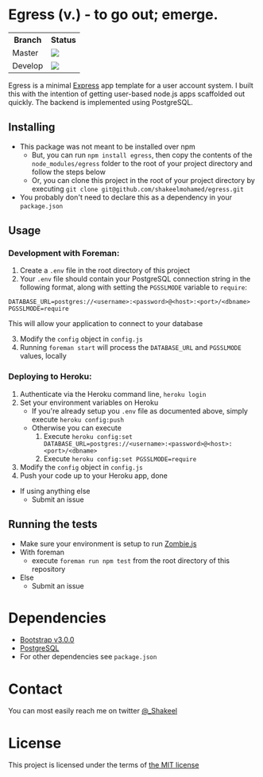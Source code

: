 Egress (v.) - to go out; emerge.
====

<table>
    <tr>
        <th>Branch</th>
        <th>Status</th>
    </tr>
    <tr>
        <td>Master</td>
        <td>
            <img src="https://travis-ci.org/shakeelmohamed/egress.png?branch=master" />
        </td>
    </tr>
    <tr>
        <td>Develop</td>
        <td>
            <img src="https://travis-ci.org/shakeelmohamed/egress.png?branch=develop" />
        </td>
    </tr>
</table>

Egress is a minimal [Express](http://expressjs.com/) app template for a user account system.
I built this with the intention of getting user-based node.js apps scaffolded out quickly.
The backend is implemented using PostgreSQL.

## Installing

* This package was not meant to be installed over npm
    * But, you can run `npm install egress`, then copy the contents of the `node_modules/egress` folder to the root of your project directory and follow the steps below
    * Or, you can clone this project in the root of your project directory by executing `git clone git@github.com/shakeelmohamed/egress.git`
* You probably don't need to declare this as a dependency in your `package.json`

## Usage

### Development with Foreman:

1. Create a `.env` file in the root directory of this project
2. Your `.env` file should contain your PostgreSQL connection string in the following format, along with setting the `PGSSLMODE` variable to `require`:

```
DATABASE_URL=postgres://<username>:<password>@<host>:<port>/<dbname>
PGSSLMODE=require
```

This will allow your application to connect to your database

3. Modify the `config` object in `config.js`
4. Running `foreman start` will process the `DATABASE_URL` and `PGSSLMODE` values, locally

### Deploying to Heroku:

1. Authenticate via the Heroku command line, `heroku login`
2. Set your environment variables on Heroku
    * If you're already setup you `.env` file as documented above, simply execute `heroku config:push`
    * Otherwise you can execute
        1. Execute `heroku config:set DATABASE_URL=postgres://<username>:<password>@<host>:<port>/<dbname>`
        2. Execute `heroku config:set PGSSLMODE=require`
4. Modify the `config` object in `config.js`
5. Push your code up to your Heroku app, done

* If using anything else
    * Submit an issue

## Running the tests

* Make sure your environment is setup to run [Zombie.js](http://zombie.labnotes.org/#Infection)
* With foreman
    * execute `foreman run npm test` from the root directory of this repository
* Else
    * Submit an issue

# Dependencies

* [Bootstrap v3.0.0](https://github.com/twbs/bootstrap/releases/tag/v3.0.0)
* [PostgreSQL](http://www.postgresql.org/)
* For other dependencies see `package.json`

# Contact

You can most easily reach me on twitter [@_Shakeel](http://twitter.com/_Shakeel)

# License

This project is licensed under the terms of [the MIT license](LICENSE)